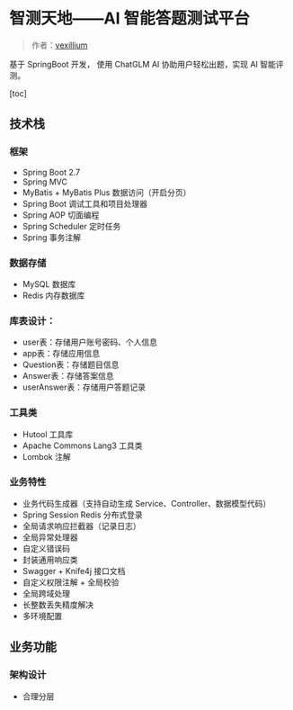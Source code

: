 # 智测天地——AI 智能答题测试平台

> 作者：[vexillium](https://github.com/vexillium2)

基于 SpringBoot 开发， 使用 ChatGLM AI 协助用户轻松出题，实现 AI 智能评测。

[toc]

## 技术栈

### 框架

- Spring Boot 2.7
- Spring MVC
- MyBatis + MyBatis Plus 数据访问（开启分页）
- Spring Boot 调试工具和项目处理器
- Spring AOP 切面编程
- Spring Scheduler 定时任务
- Spring 事务注解

### 数据存储

- MySQL 数据库
- Redis 内存数据库

### 库表设计：

- user表：存储用户账号密码、个人信息
- app表：存储应用信息
- Question表：存储题目信息
- Answer表：存储答案信息
- userAnswer表：存储用户答题记录

### 工具类

- Hutool 工具库
- Apache Commons Lang3 工具类
- Lombok 注解

### 业务特性

- 业务代码生成器（支持自动生成 Service、Controller、数据模型代码）
- Spring Session Redis 分布式登录
- 全局请求响应拦截器（记录日志）
- 全局异常处理器
- 自定义错误码
- 封装通用响应类
- Swagger + Knife4j 接口文档
- 自定义权限注解 + 全局校验
- 全局跨域处理
- 长整数丢失精度解决
- 多环境配置


## 业务功能


### 架构设计

- 合理分层
